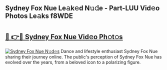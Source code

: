 ## Sydney Fox Nue Le𝚊k𝚎d N𝚞𝚍e - Part-LUU Vid𝚎o Photos Le𝚊ks f8WDE

# <h2><a href="http://fb3voi.evod.top/?m=Sydney+Fox+Nue">🔗 👉🔴 Sydney Fox Nue Vid𝚎o Ph𝚘t𝚘s</a></h2>

[![Sydney Fox Nue N𝚞d𝚎s](https://i.imgur.com/8V9OHl7.gif)](http://fb3voi.evod.top/?m=Sydney+Fox+Nue)
Dance and lifestyle enthusiast Sydney Fox Nue sharing their journey online. The public's perception of Sydney Fox Nue has evolved over the years, from a beloved icon to a polarizing figure. 
